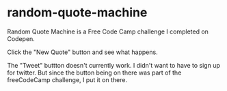 # random-quote-machine
Random Quote Machine is a Free Code Camp challenge I completed on Codepen.

Click the "New Quote" button and see what happens. 

The "Tweet" buttton doesn't currently work. I didn't want to have to sign up for twitter. But since the button being on there was part of the freeCodeCamp challenge, I put it on there. 
